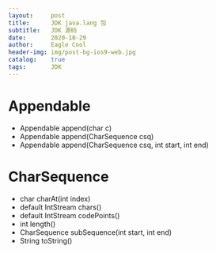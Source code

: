 ```yaml
---
layout:     post
title:      JDK java.lang 包
subtitle:   JDK 源码
date:       2020-10-29
author:     Eagle Cool
header-img: img/post-bg-ios9-web.jpg
catalog: 	true
tags:       JDK
---
```


# Appendable

* Appendable    append(char c)
* Appendable	append(CharSequence csq)
* Appendable	append(CharSequence csq, int start, int end)

# CharSequence

* char	charAt(int index)
* default IntStream	chars()
* default IntStream	codePoints()
* int	length()
* CharSequence	subSequence(int start, int end)
* String	toString()